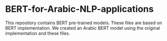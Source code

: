 # BERT-for-Arabic-NLP-applications

This repository contains BERT pre-trained models.
These files are based on BERT implementation. We created an Arabic BERT model using the original implementation and these files.
